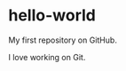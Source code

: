 # hello-world
My first repository on GitHub.

I love working on Git.

<script type = "text/javascript">
jQuery(document).ready(function(){

	jQuery(".datasubmit").hide();
	jQuery("select.selectval").change(function()
	{
		var selectedVal = jQuery(this).val();
		var rownumber = jQuery(this).attr("rownumber");
		var rowdatastatus= "rowdatastatus"+rownumber;
		jQuery("#"+rowdatastatus).val(selectedVal);
		var datasubmit = "datasubmit"+rownumber;
		jQuery("#"+datasubmit).show();
		var currentid = "selectedvalue"+rownumber;
		selectedVal = jQuery(".username").text();
		jQuery("#"+currentid).text(selectedVal);
		jQuery(".nameforrow").val(rownumber);
		var rowid="rowid"+rownumber;
		//alert(rowid)
		var rowvalue= "";
		jQuery("#"+rowid+" td").each(function()
		{
			rowvalue +=jQuery(this).text();
			rowvalue +="!!!";
		});
		var rowdata= "rowdata"+rownumber
		jQuery("#"+rowdata).val(rowvalue);
		jQuery.alert("Message here","Title here");
		//alert(rowvalue);
	});
	jQuery(".datasubmit").click(function()
	{		
	});
});
</script>
